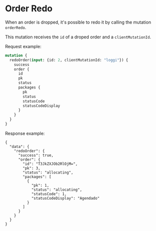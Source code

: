 # Order Redo

When an order is dropped, it's possible to redo it by calling the mutation `orderRedo`.

This mutation receives the `id` of a droped order and a `clientMutationId`.

Request example:

```graphql
mutation {
  redoOrder(input: {id: 2, clientMutationId: "loggi"}) {
    success
    order {
      id
      pk
      status
      packages {
        pk
        status
        statusCode
        statusCodeDisplay
      }
    }
  }
}
```

Response example:

```
{
  "data": {
    "redoOrder": {
      "success": true,
      "order": {
        "id": "T3JkZXJOb2RlOjM=",
        "pk": 3,
        "status": "allocating",
        "packages": [
          {
            "pk": 1,
            "status": "allocating",
            "statusCode": 1,
            "statusCodeDisplay": "Agendado"
          }
        ]
      }
    }
  }
}
```